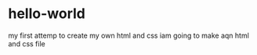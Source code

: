 # hello-world
my first attemp to create my own html and css
iam going to make aqn html and css file
